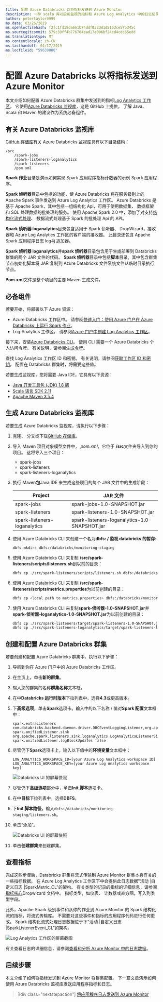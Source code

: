```yaml
---
title: 配置 Azure Databricks 以将指标发送到 Azure Monitor
description: 一种 scala 库以启用监视的指标和 Azure Log Analytics 中的日志记录数据
author: petertaylor9999
ms.date: 03/26/2019
ms.openlocfilehash: f2fc1fd19da661b74ddf032dd1d5153ce575345c
ms.sourcegitcommit: 579c39ff4b776704ead17a006bf24cd4cdc65edd
ms.translationtype: MT
ms.contentlocale: zh-CN
ms.lasthandoff: 04/17/2019
ms.locfileid: "59639880"
---
```

<!-- markdownlint-disable MD040 -->

# <a name="configure-azure-databricks-to-send-metrics-to-azure-monitor"></a>配置 Azure Databricks 以将指标发送到 Azure Monitor

本文介绍如何配置 Azure Databricks 群集中发送到的指标[Log Analytics 工作区](/azure/azure-monitor/platform/manage-access)。 它使用[Azure Databricks 监视库](https://github.com/mspnp/spark-monitoring)，这是 GitHub 上提供。 了解 Java、 Scala 和 Maven 的建议作为系统必备组件。

## <a name="about-the-azure-databricks-monitoring-library"></a>有关 Azure Databricks 监视库

[GitHub 存储库](https://github.com/mspnp/spark-monitoring)有关 Azure Databricks 监视库具有以下目录结构：

```
/src  
    /spark-jobs  
    /spark-listeners-loganalytics  
    /spark-listeners  
    /pom.xml  
```

**Spark 作业**目录是演示如何实现 Spark 应用程序指标计数器的示例 Spark 应用程序。

**Spark 侦听器**目录中包括的功能，使 Azure Databricks 将在服务级别上的 Apache Spark 事件发送到 Azure Log Analytics 工作区。 Azure Databricks 是基于 Apache Spark，其中包括一组结构化 Api，可用于使用数据集、 数据框架和 SQL 处理数据的批处理的服务。 使用 Apache Spark 2.0 中，添加了对支持[结构化流式处理](https://spark.apache.org/docs/latest/structured-streaming-programming-guide.html)、 数据流式处理基于 Spark 的批处理 Api 的 API。

**Spark 侦听器 loganalytics**目录包含适用于 Spark 侦听器、 DropWizard，接收器和 Azure Log Analytics 工作区的客户端的接收器。 此目录还包含 Apache Spark 应用程序日志 log4j 追加器。

**Spark 侦听器 loganalytics**并**spark 侦听器**目录包含用于生成部署到 Databricks 群集的两个 JAR 文件的代码。 **Spark 侦听器**目录中包括**脚本**目录，其中包含群集节点初始化脚本将 JAR 复制到 Azure Databricks 文件系统文件从临时目录执行节点。

**Pom.xml**文件是整个项目的主要 Maven 生成文件。

## <a name="prerequisites"></a>必备组件

若要开始，将部署以下 Azure 资源：

- Azure Databricks 工作区中。 请参阅[快速入门：使用 Azure 门户在 Azure Databricks 上运行 Spark 作业](/azure/azure-databricks/quickstart-create-databricks-workspace-portal)。
- Log Analytics 工作区。 请参阅[Azure 门户中创建 Log Analytics 工作区](/azure/azure-monitor/learn/quick-create-workspace)。

接下来，安装[Azure Databricks CLI](https://docs.databricks.com/user-guide/dev-tools/databricks-cli.html#install-the-cli)。 使用 CLI 需要一个 Azure Databricks 个人访问令牌。 有关说明，请参阅[生成令牌](https://docs.azuredatabricks.net/api/latest/authentication.html#token-management)。

查找 Log Analytics 工作区 ID 和密钥。 有关说明，请参阅[获取工作区 ID 和密钥](/azure/azure-monitor/platform/agent-windows#obtain-workspace-id-and-key)。 配置在 Databricks 群集时，将需要这些值。

若要生成监视库，您将需要 Java IDE，它具有以下资源：

- [Java 开发工具包 (JDK) 1.8 版](http://www.oracle.com/technetwork/java/javase/downloads/index.html)
- [Scala 语言 SDK 2.11](https://www.scala-lang.org/download/)
- [Apache Maven 3.5.4](http://maven.apache.org/download.cgi)

## <a name="build-the-azure-databricks-monitoring-library"></a>生成 Azure Databricks 监视库

若要生成 Azure Databricks 监视库，请执行以下步骤：

1. 克隆、 分叉或下载[GitHub 存储库](https://github.com/mspnp/spark-monitoring)。

1. 导入 Maven 项目对象模型文件中， _pom.xml_，它位于 **/src**文件夹导入到你的项目。 这将导入三个项目：

    - spark-jobs
    - spark-listeners
    - spark-listeners-loganalytics

1. 执行 Maven**包**Java IDE 来生成这些项目的每个 JAR 文件中的生成阶段：

    |Project| JAR 文件|
    |-------|---------|
    |spark-jobs|spark-jobs-1.0-SNAPSHOT.jar|
    |spark-listeners|spark-listeners-1.0-SNAPSHOT.jar|
    |spark-listeners-loganalytics|spark-listeners-loganalytics-1.0-SNAPSHOT.jar|

1. 使用 Azure Databricks CLI 来创建一个名为**dbfs: / 监视 databricks 的暂存**:  

    ```bash
    dbfs mkdirs dbfs:/databricks/monitoring-staging
    ```

1. 使用 Azure Databricks CLI 来复制 **/src/spark-listeners/scripts/listeners.sh**到以前的目录：

    ```bash
    dbfs cp ./src/spark-listeners/scripts/listeners.sh dbfs:/databricks/monitoring-staging/listeners.sh
    ```

1. 使用 Azure Databricks CLI 来复制 **/src/spark-listeners/scripts/metrics.properties**为以前创建的目录：

    ```bash
    dbfs cp <local path to metrics.properties> dbfs:/databricks/monitoring-staging/metrics.properties
    ```

1. 使用 Azure Databricks CLI 来复制**spark-侦听器-1.0-SNAPSHOT.jar**并**spark-侦听器-loganalytics-1.0-SNAPSHOT.jar**为以前创建的目录：

    ```bash
    dbfs cp ./src/spark-listeners/target/spark-listeners-1.0-SNAPSHOT.jar dbfs:/databricks/monitoring-staging/spark-listeners-1.0-SNAPSHOT.jar
    dbfs cp ./src/spark-listeners-loganalytics/target/spark-listeners-loganalytics-1.0-SNAPSHOT.jar dbfs:/databricks/monitoring-staging/spark-listeners-loganalytics-1.0-SNAPSHOT.jar
    ```

## <a name="create-and-configure-an-azure-databricks-cluster"></a>创建和配置 Azure Databricks 群集

若要创建和配置 Azure Databricks 群集中，执行以下步骤：

1. 导航到你在 Azure 门户中的 Azure Databricks 工作区。
1. 在主页上，单击**新的群集**。
1. 输入您的群集的名称**群集名称**文本框。
1. 在中**Databricks 运行时版本**下拉列表中，选择**4.3**或更高版本。
1. 下**高级选项**，单击**Spark**选项卡。输入中的以下名称 / 值对**Spark 配置**文本框中：

    ```
    spark.extraListeners com.databricks.backend.daemon.driver.DBCEventLoggingListener,org.apache.spark.listeners.UnifiedSparkListener
    spark.unifiedListener.sink org.apache.spark.listeners.sink.loganalytics.LogAnalyticsListenerSink
    spark.unifiedListener.logBlockUpdates false
    ```

1. 尽管仍下**Spark**选项卡上，输入以下值中的**环境变量**文本框中：

    ```
    LOG_ANALYTICS_WORKSPACE_ID=[your Azure Log Analytics workspace ID]
    LOG_ANALYTICS_WORKSPACE_KEY=[your Azure Log Analytics workspace key]
    ```

    ![Databricks UI 的屏幕快照](./_images/create-cluster1.png)

1. 尽管仍下**高级选项**部分中，单击**Init 脚本**选项卡。
1. 在中**目标**下拉列表中，选择**DBFS**。
1. 下**Init 脚本路径**，输入`dbfs:/databricks/monitoring-staging/listeners.sh`。
1. 单击“添加”。

    ![Databricks UI 的屏幕快照](./_images/create-cluster2.png)

1. 单击**创建群集**来创建群集。

## <a name="view-metrics"></a>查看指标

完成这些步骤后，Databricks 群集将流式传输到 Azure Monitor 群集本身有关的一些指标数据。 在 Azure Log Analytics 工作区下中会提供此日志数据"活动 |自定义日志 |SparkMetric_CL"的架构。 有关类型的记录的指标的详细信息，请参阅[指标核心](https://metrics.dropwizard.io/4.0.0/manual/core.html)Dropwizard 文档中。 指标类型，如仪表、 计数器或直方图，写入到类型字段。

此外，Apache Spark 级别事件和从你的作业到 Azure Monitor 的 Spark 结构化流的指标，将流式传输库。 不需要对这些事件和指标的应用程序代码进行任何更改。 Spark 结构化流式处理日志数据位于下"活动 |自定义日志 |SparkListenerEvent_CL"的架构。

![Log Analytics 工作区的屏幕截图](./_images/workspace.png)

有关查看日志的详细信息，请参阅[查看和分析 Azure Monitor 中的日志数据](/azure/azure-monitor/log-query/portals)。

## <a name="next-steps"></a>后续步骤

本文介绍了如何将指标发送到 Azure Monitor 将群集配置。 下一篇文章演示如何使用 Azure Databricks 监视库发送应用程序指标和日志。

> [!div class="nextstepaction"]
> [将应用程序日志发送到 Azure Monitor](./application-logs.md)
